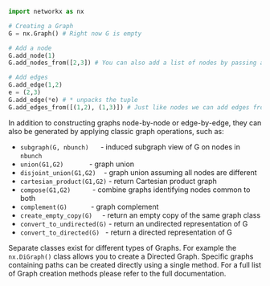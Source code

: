 ```python
import networkx as nx

# Creating a Graph
G = nx.Graph() # Right now G is empty

# Add a node
G.add_node(1)
G.add_nodes_from([2,3]) # You can also add a list of nodes by passing a list argument

# Add edges
G.add_edge(1,2)
e = (2,3)
G.add_edge(*e) # * unpacks the tuple
G.add_edges_from([(1,2), (1,3)]) # Just like nodes we can add edges from a list
```
In addition to constructing graphs node-by-node or edge-by-edge, they can also be generated by applying classic graph operations, such as:
* `subgraph(G, nbunch)`      - induced subgraph view of G on nodes in `nbunch`
* `union(G1,G2)`              - graph union
* `disjoint_union(G1,G2)`    - graph union assuming all nodes are different
* `cartesian_product(G1,G2)` - return Cartesian product graph
* `compose(G1,G2)`           - combine graphs identifying nodes common to both
* `complement(G)`            - graph complement
* `create_empty_copy(G)`     - return an empty copy of the same graph class
* `convert_to_undirected(G)` - return an undirected representation of G
* `convert_to_directed(G)`   - return a directed representation of G

Separate classes exist for different types of Graphs. For example the `nx.DiGraph()` class allows you to create a Directed Graph. Specific graphs containing paths can be created directly using a single method. For a full list of Graph creation methods please refer to the full documentation.